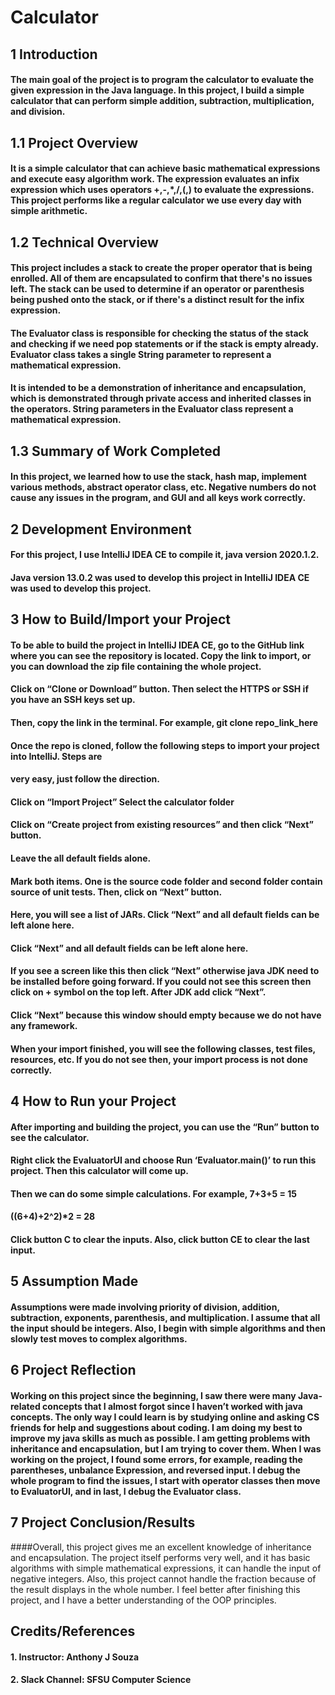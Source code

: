 # Calculator

## 1 Introduction
#### The main goal of the project is to program the calculator to evaluate the given expression in the Java language. In this project, I build a simple calculator that can perform simple addition, subtraction, multiplication, and division.

## 1.1 Project Overview
#### It is a simple calculator that can achieve basic mathematical expressions and execute easy algorithm work. The expression evaluates an infix expression which uses operators +,-,*,/,(,) to evaluate the expressions. This project performs like a regular calculator we use every day with simple arithmetic.

## 1.2 Technical Overview
#### This project includes a stack to create the proper operator that is being enrolled. All of them are encapsulated to confirm that there's no issues left. The stack can be used to determine if an operator or parenthesis being pushed onto the stack, or if there's a distinct result for the infix expression.
#### The Evaluator class is responsible for checking the status of the stack and checking if we need pop statements or if the stack is empty already. Evaluator class takes a single String parameter to represent a mathematical expression.
#### It is intended to be a demonstration of inheritance and encapsulation, which is demonstrated through private access and inherited classes in the operators. String parameters in the Evaluator class represent a mathematical expression.

## 1.3 Summary of Work Completed
#### In this project, we learned how to use the stack, hash map, implement various methods, abstract operator class, etc. Negative numbers do not cause any issues in the program, and GUI and all keys work correctly.

## 2 Development Environment
#### For this project, I use IntelliJ IDEA CE to compile it, java version 2020.1.2.
#### Java version 13.0.2 was used to develop this project in IntelliJ IDEA CE was used to develop this project.

## 3 How to Build/Import your Project
#### To be able to build the project in IntelliJ IDEA CE, go to the GitHub link where you can see the repository is located. Copy the link to import, or you can download the zip file containing the whole project.
#### Click on “Clone or Download” button. Then select the HTTPS or SSH if you have an SSH keys set up.
#### Then, copy the link in the terminal. For example, git clone repo_link_here
#### Once the repo is cloned, follow the following steps to import your project into IntelliJ. Steps are
#### very easy, just follow the direction.

#### Click on “Import Project” Select the calculator folder

#### Click on “Create project from existing resources” and then click “Next” button.
#### Leave the all default fields alone.

#### Mark both items. One is the source code folder and second folder contain source of unit tests. Then, click on “Next” button.
#### Here, you will see a list of JARs. Click “Next” and all default fields can be left alone here.

#### Click “Next” and all default fields can be left alone here.
#### If you see a screen like this then click “Next” otherwise java JDK need to be installed before going forward. If you could not see this screen then click on + symbol on the top left. After JDK add click “Next”.

#### Click “Next” because this window should empty because we do not have any framework.
#### When your import finished, you will see the following classes, test files, resources, etc. If you do not see then, your import process is not done correctly.

## 4 How to Run your Project
#### After importing and building the project, you can use the “Run” button to see the calculator.
#### Right click the EvaluatorUI and choose Run ‘Evaluator.main()’ to run this project. Then this calculator will come up.

#### Then we can do some simple calculations. For example, 7+3+5 = 15
#### ((6+4)+2^2)*2 = 28

#### Click button C to clear the inputs. Also, click button CE to clear the last input.

## 5 Assumption Made
#### Assumptions were made involving priority of division, addition, subtraction, exponents, parenthesis, and multiplication. I assume that all the input should be integers. Also, I begin with simple algorithms and then slowly test moves to complex algorithms.

## 6 Project Reflection
#### Working on this project since the beginning, I saw there were many Java-related concepts that I almost forgot since I haven’t worked with java concepts. The only way I could learn is by studying online and asking CS friends for help and suggestions about coding. I am doing my best to improve my java skills as much as possible. I am getting problems with inheritance and encapsulation, but I am trying to cover them. When I was working on the project, I found some errors, for example, reading the parentheses, unbalance Expression, and reversed input. I debug the whole program to find the issues, I start with operator classes then move to EvaluatorUI, and in last, I debug the Evaluator class.

## 7 Project Conclusion/Results
####Overall, this project gives me an excellent knowledge of inheritance and encapsulation. The project itself performs very well, and it has basic algorithms with simple mathematical expressions, it can handle the input of negative integers. Also, this project cannot handle the fraction because of the result displays in the whole number. I feel better after finishing this project, and I have a better understanding of the OOP principles.

## Credits/References
#### 1. Instructor: Anthony J Souza
#### 2. Slack Channel: SFSU Computer Science

